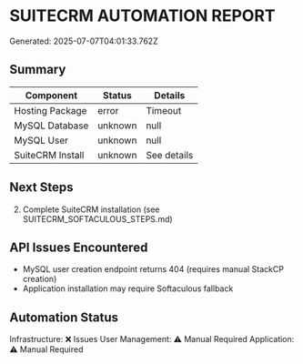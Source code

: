 
# SUITECRM AUTOMATION REPORT
Generated: 2025-07-07T04:01:33.762Z

## Summary
| Component | Status | Details |
|-----------|--------|---------|
| Hosting Package | error | Timeout |
| MySQL Database | unknown | null |
| MySQL User | unknown | null |
| SuiteCRM Install | unknown | See details |

## Next Steps

2. Complete SuiteCRM installation (see SUITECRM_SOFTACULOUS_STEPS.md)


## API Issues Encountered
- MySQL user creation endpoint returns 404 (requires manual StackCP creation)
- Application installation may require Softaculous fallback

## Automation Status
Infrastructure: ❌ Issues
User Management: ⚠️ Manual Required
Application: ⚠️ Manual Required
